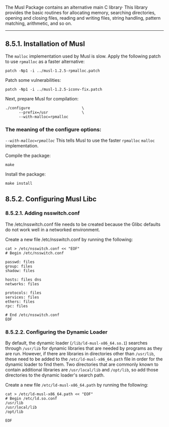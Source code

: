 The Musl Package contains an alternative main C library· This library provides the basic routines for allocating memory, searching directories, opening and closing files, reading and writing files, string handling, pattern matching, arithmetic, and so on.

---
## 8.5.1. Installation of Musl

The `malloc` implementation used by Musl is slow. Apply the following patch to use `rpmalloc` as a faster alternative:

```shell
patch -Np1 -i ../musl-1.2.5-rpmalloc.patch
```

Patch some vulnerabilities:
```shell
patch -Np1 -i ../musl-1.2.5-iconv-fix.patch
```

Next, prepare Musl for compilation:

```shell
./configure                       \
      --prefix=/usr               \
      --with-malloc=rpmalloc
```

### The meaning of the configure options:

*`--with-malloc=rpmalloc`*
This tells Musl to use the faster `rpmalloc` `malloc` implementation.

Compile the package:

```shell
make
```

Install the package:

```shell
make install
```

## 8.5.2. Configuring Musl Libc

### 8.5.2.1. Adding nsswitch.conf

The /etc/nsswitch.conf file needs to be created because the Glibc defaults do not work well in a networked environment.

Create a new file /etc/nsswitch.conf by running the following:

```shell
cat > /etc/nsswitch.conf << "EOF"
# Begin /etc/nsswitch.conf

passwd: files
group: files
shadow: files

hosts: files dns
networks: files

protocols: files
services: files
ethers: files
rpc: files

# End /etc/nsswitch.conf
EOF
```

### 8.5.2.2. Configuring the Dynamic Loader

By default, the dynamic loader (`/lib/ld-musl-x86_64.so.1`) searches through `/usr/lib` for dynamic libraries that are needed by programs as they are run. However, if there are libraries in directories other than `/usr/lib`, these need to be added to the `/etc/ld-musl-x86_64.path` file in order for the dynamic loader to find them. Two directories that are commonly known to contain additional libraries are `/usr/local/lib` and `/opt/lib`, so add those directories to the dynamic loader's search path.

Create a new file `/etc/ld-musl-x86_64.path` by running the following:

```shell
cat > /etc/ld-musl-x86_64.path << "EOF"
# Begin /etc/ld.so.conf
/usr/lib
/usr/local/lib
/opt/lib

EOF
```
